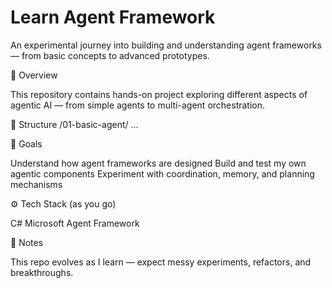 # Learn Agent Framework

An experimental journey into building and understanding agent frameworks — from basic concepts to advanced prototypes.

🚀 Overview

This repository contains hands-on project exploring different aspects of agentic AI — from simple agents to multi-agent orchestration.

📂 Structure
/01-basic-agent/
...

🧩 Goals

Understand how agent frameworks are designed
Build and test my own agentic components
Experiment with coordination, memory, and planning mechanisms

⚙️ Tech Stack (as you go)

C#
Microsoft Agent Framework

📖 Notes

This repo evolves as I learn — expect messy experiments, refactors, and breakthroughs.
